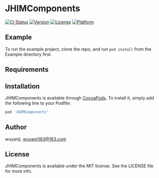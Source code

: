 # JHIMComponents

[![CI Status](https://img.shields.io/travis/wuyanji/JHIMComponents.svg?style=flat)](https://travis-ci.org/wuyanji/JHIMComponents)
[![Version](https://img.shields.io/cocoapods/v/JHIMComponents.svg?style=flat)](https://cocoapods.org/pods/JHIMComponents)
[![License](https://img.shields.io/cocoapods/l/JHIMComponents.svg?style=flat)](https://cocoapods.org/pods/JHIMComponents)
[![Platform](https://img.shields.io/cocoapods/p/JHIMComponents.svg?style=flat)](https://cocoapods.org/pods/JHIMComponents)

## Example

To run the example project, clone the repo, and run `pod install` from the Example directory first.

## Requirements

## Installation

JHIMComponents is available through [CocoaPods](https://cocoapods.org). To install
it, simply add the following line to your Podfile:

```ruby
pod 'JHIMComponents'
```

## Author

wuyanji, wuyanji163@163.com

## License

JHIMComponents is available under the MIT license. See the LICENSE file for more info.
